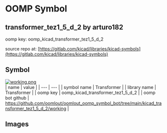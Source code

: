 # OOMP Symbol  
## transformer_tez1_5_d_2  by arturo182  
  
oomp key: oomp_kicad_transformer_tez1_5_d_2  
  
source repo at: [https://gitlab.com/kicad/libraries/kicad-symbols](https://gitlab.com/kicad/libraries/kicad-symbols)  
## Symbol  
  
[![working.png](working_600.png)](working.png)  
| name | value | 
| --- | --- | 
| symbol name | Transformer | 
| library name | Transformer | 
| oomp key | oomp_kicad_transformer_tez1_5_d_2 | 
| oomp bot github | https://github.com/oomlout/oomlout_oomp_symbol_bot/tree/main/kicad_transformer_tez1_5_d_2/working | 
## Images  
